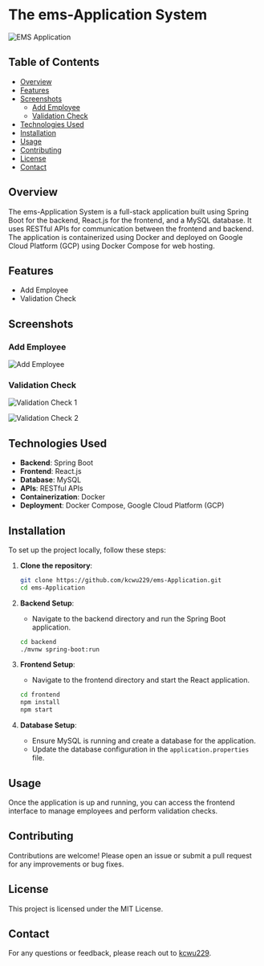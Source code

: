 # The ems-Application System

![EMS Application](https://github.com/user-attachments/assets/f2c39f6b-b34a-4f34-a93b-493416963f6c)

## Table of Contents
- [Overview](#overview)
- [Features](#features)
- [Screenshots](#screenshots)
  - [Add Employee](#add-employee)
  - [Validation Check](#validation-check)
- [Technologies Used](#technologies-used)
- [Installation](#installation)
- [Usage](#usage)
- [Contributing](#contributing)
- [License](#license)
- [Contact](#contact)

## Overview
The ems-Application System is a full-stack application built using Spring Boot for the backend, React.js for the frontend, and a MySQL database. It uses RESTful APIs for communication between the frontend and backend. The application is containerized using Docker and deployed on Google Cloud Platform (GCP) using Docker Compose for web hosting.

## Features
- Add Employee
- Validation Check

## Screenshots

### Add Employee

![Add Employee](https://github.com/user-attachments/assets/8af63636-bce3-4dab-8939-a9f758ba77e7)

### Validation Check

![Validation Check 1](https://github.com/user-attachments/assets/1c21d6fc-e53b-4019-8184-f785cbb5feb3)

![Validation Check 2](https://github.com/user-attachments/assets/f9a748f3-66fe-4338-9222-1abf2233e672)

## Technologies Used
- **Backend**: Spring Boot
- **Frontend**: React.js
- **Database**: MySQL
- **APIs**: RESTful APIs
- **Containerization**: Docker
- **Deployment**: Docker Compose, Google Cloud Platform (GCP)

## Installation
To set up the project locally, follow these steps:

1. **Clone the repository**:
    ```sh
    git clone https://github.com/kcwu229/ems-Application.git
    cd ems-Application
    ```

2. **Backend Setup**:
    - Navigate to the backend directory and run the Spring Boot application.
    ```sh
    cd backend
    ./mvnw spring-boot:run
    ```

3. **Frontend Setup**:
    - Navigate to the frontend directory and start the React application.
    ```sh
    cd frontend
    npm install
    npm start
    ```

4. **Database Setup**:
    - Ensure MySQL is running and create a database for the application.
    - Update the database configuration in the `application.properties` file.

## Usage
Once the application is up and running, you can access the frontend interface to manage employees and perform validation checks.

## Contributing
Contributions are welcome! Please open an issue or submit a pull request for any improvements or bug fixes.

## License
This project is licensed under the MIT License.

## Contact
For any questions or feedback, please reach out to [kcwu229](https://github.com/kcwu229).
